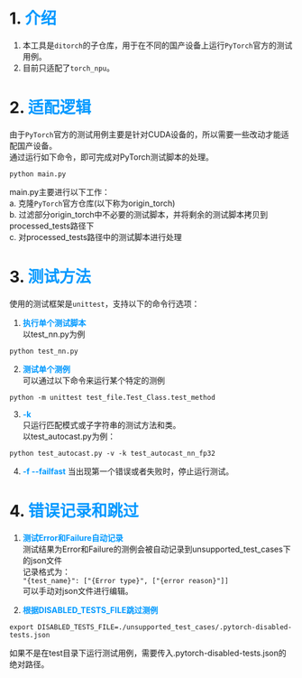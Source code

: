# 1. <font color=#0099ff>介绍</font>
1. 本工具是`ditorch`的子仓库，用于在不同的国产设备上运行`PyTorch`官方的测试用例。
2. 目前只适配了`torch_npu`。

# 2. <font color=#0099ff>适配逻辑</font>
由于`PyTorch`官方的测试用例主要是针对CUDA设备的，所以需要一些改动才能适配国产设备。 \
通过运行如下命令，即可完成对PyTorch测试脚本的处理。
```
python main.py
```
main.py主要进行以下工作：\
a. 克隆`PyTorch`官方仓库(以下称为origin_torch) \
b. 过滤部分origin_torch中不必要的测试脚本，并将剩余的测试脚本拷贝到processed_tests路径下 \
c. 对processed_tests路径中的测试脚本进行处理

# 3. <font color=#0099ff>测试方法</font>
使用的测试框架是`unittest`，支持以下的命令行选项：
1. <font color=#0099ff>**执行单个测试脚本**</font> \
以test_nn.py为例 
```
python test_nn.py
```
2. <font color=#0099ff>**测试单个测例**</font> \
可以通过以下命令来运行某个特定的测例
```
python -m unittest test_file.Test_Class.test_method
```

3. <font color=#0099ff>**-k**</font> \
只运行匹配模式或子字符串的测试方法和类。 \
以test_autocast.py为例：
```
python test_autocast.py -v -k test_autocast_nn_fp32
```
4. <font color=#0099ff>**-f --failfast**</font>
当出现第一个错误或者失败时，停止运行测试。

# 4. <font color=#0099ff>错误记录和跳过</font>
1. <font color=#0099ff>**测试Error和Failure自动记录**</font> \
测试结果为Error和Failure的测例会被自动记录到unsupported_test_cases下的json文件 \
记录格式为：\
`"{test_name}": ["{Error type}", ["{error reason}"]]` \
可以手动对json文件进行编辑。

2. <font color=#0099ff>**根据DISABLED_TESTS_FILE跳过测例**</font>
```
export DISABLED_TESTS_FILE=./unsupported_test_cases/.pytorch-disabled-tests.json
```
如果不是在test目录下运行测试用例，需要传入.pytorch-disabled-tests.json的绝对路径。